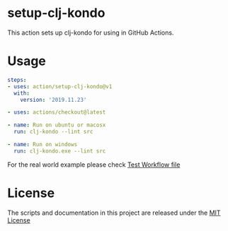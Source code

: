# setup-clj-kondo

This action sets up clj-kondo for using in GitHub Actions.

# Usage

```yaml
steps:
- uses: action/setup-clj-kondo@v1
  with:
    version: '2019.11.23'

- uses: actions/checkout@latest

- name: Run on ubuntu or macosx
  run: clj-kondo --lint src

- name: Run on windows
  run: clj-kondo.exe --lint src
```

For the real world example please check [Test Workflow file](https://github.com/DeLaGuardo/setup-clj-kondo/blob/master/.github/workflows/test.yml)

# License

The scripts and documentation in this project are released under the [MIT License](LICENSE)
